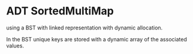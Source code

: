 # ADT SortedMultiMap

using a BST with linked representation with dynamic allocation.

In the BST unique keys are stored with a dynamic array of the associated values.